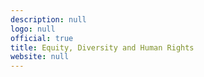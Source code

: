```yaml
---
description: null
logo: null
official: true
title: Equity, Diversity and Human Rights
website: null
---
```

